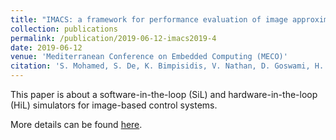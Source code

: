 ```yaml
---
title: "IMACS: a framework for performance evaluation of image approximation in a closed-loop system"
collection: publications
permalink: /publication/2019-06-12-imacs2019-4
date: 2019-06-12
venue: 'Mediterranean Conference on Embedded Computing (MECO)'
citation: 'S. Mohamed, S. De, K. Bimpisidis, V. Nathan, D. Goswami, H. Corporaal, T. Basten, &quot;IMACS: a framework for performance evaluation of image approximation in a closed-loop system,&quot; <i>in: 8th Mediterranean Conference on Embedded Computing (MECO)</i>, 2019. <a href="https://pure.tue.nl/ws/portalfiles/portal/131905081/IMACS.pdf">[pdf]</a> <a href="https://sajid-mohamed.github.io/files/IMACS_.pptx">[slides]</a>'
---
```

This paper is about a software-in-the-loop (SiL) and hardware-in-the-loop (HiL) simulators for image-based control systems.

More details can be found [here](https://sajid-mohamed.github.io/tools/imacs/).


